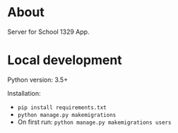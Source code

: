 # About

Server for School 1329 App.

# Local development

Python version: 3.5+

Installation:
- ```pip install requirements.txt```
- ```python manage.py makemigrations```
- On first run: ```python manage.py makemigrations users```